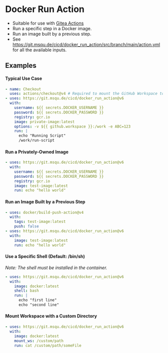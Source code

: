 # Docker Run Action

- Suitable for use with [Gitea Actions](https://docs.gitea.com/next/usage/actions/overview)
- Run a specific step in a Docker image.
- Run an image built by a previous step.
- See https://git.msqu.de/cicd/docker_run_action/src/branch/main/action.yml for all the available inputs.

## Examples

#### Typical Use Case

```yaml
- name: Checkout
  uses: actions/checkout@v4 # Required to mount the GitHub Workspace to a volume
- uses: https://git.msqu.de/cicd/docker_run_action@v6
  with:
    username: ${{ secrets.DOCKER_USERNAME }}
    password: ${{ secrets.DOCKER_PASSWORD }}
    registry: gcr.io
    image: private-image:latest
    options: -v ${{ github.workspace }}:/work -e ABC=123
    run: |
      echo "Running Script"
      /work/run-script
```

#### Run a Privately-Owned Image
```yaml
- uses: https://git.msqu.de/cicd/docker_run_action@v6
  with:
    username: ${{ secrets.DOCKER_USERNAME }}
    password: ${{ secrets.DOCKER_PASSWORD }}
    registry: gcr.io
    image: test-image:latest
    run: echo "hello world"
```

#### Run an Image Built by a Previous Step
```yaml
- uses: docker/build-push-action@v4
  with:
    tags: test-image:latest
    push: false
- uses: https://git.msqu.de/cicd/docker_run_action@v6
  with:
    image: test-image:latest
    run: echo "hello world"
```

#### Use a Specific Shell (Default: /bin/sh)
*Note: The shell must be installed in the container.*
```yaml
- uses: https://git.msqu.de/cicd/docker_run_action@v6
  with:
    image: docker:latest
    shell: bash
    run: |
      echo "first line"
      echo "second line"
```

#### Mount Workspace with a Custom Directory
```yaml
- uses: https://git.msqu.de/cicd/docker_run_action@v6
  with:
    image: docker:latest
    mount_ws: /custom/path
    run: cat /custom/path/someFile
```